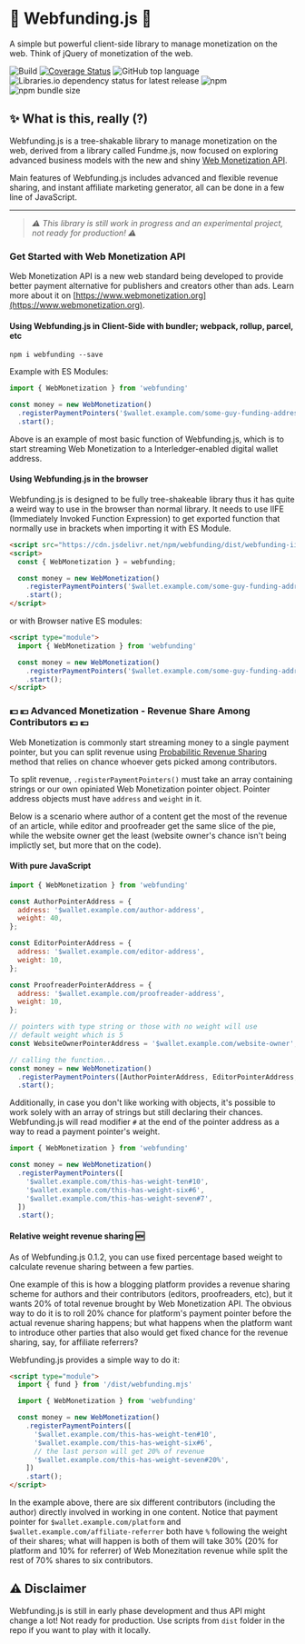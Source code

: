 # 💸 Webfunding.js 💸

A simple but powerful client-side library to manage monetization on the web. Think of jQuery of monetization of the web.

![Build](https://github.com/prognoveljs/webfunding/workflows/Build/badge.svg)
[![Coverage Status](https://coveralls.io/repos/github/prognoveljs/webfunding/badge.svg?branch=master)](https://coveralls.io/github/prognoveljs/webfunding?branch=master) ![GitHub top language](https://img.shields.io/github/languages/top/prognoveljs/webfunding) ![Libraries.io dependency status for latest release](https://img.shields.io/librariesio/release/npm/webfunding) ![npm](https://img.shields.io/npm/v/webfunding) ![npm bundle size](https://img.shields.io/bundlephobia/minzip/webfunding)

## ✨ What is this, really (?)

Webfunding.js is a tree-shakable library to manage monetization on the web, derived from a library called Fundme.js, now focused on exploring advanced business models with the new and shiny [Web Monetization API](https://www.webmonetization.org).

Main features of Webfunding.js includes advanced and flexible revenue sharing, and instant affiliate marketing generator, all can be done in a few line of JavaScript.

***


> _⚠️ This library is still work in progress and an experimental project, not ready for production! ⚠️_


### Get Started with Web Monetization API

Web Monetization API is a new web standard being developed to provide better payment alternative for publishers and creators other than ads. Learn more about it on [https://www.webmonetization.org](https://www.webmonetization.org).

#### Using Webfunding.js in Client-Side with bundler; webpack, rollup, parcel, etc

```shell
npm i webfunding --save
```

Example with ES Modules:

```js
import { WebMonetization } from 'webfunding'

const money = new WebMonetization()
  .registerPaymentPointers('$wallet.example.com/some-guy-funding-address')
  .start();
```

Above is an example of most basic function of Webfunding.js, which is to start streaming Web Monetization to a Interledger-enabled digital wallet address.

#### Using Webfunding.js in the browser

Webfunding.js is designed to be fully tree-shakeable library thus it has quite a weird way to use in the browser than normal library. It needs to use IIFE (Immediately Invoked Function Expression) to get exported function that normally use in brackets when importing it with ES Module.

```html
<script src="https://cdn.jsdelivr.net/npm/webfunding/dist/webfunding-iife.js"></script>
<script>
  const { WebMonetization } = webfunding;

  const money = new WebMonetization()
    .registerPaymentPointers('$wallet.example.com/some-guy-funding-address')
    .start();
</script>
```

or with Browser native ES modules:

```html
<script type="module">
  import { WebMonetization } from 'webfunding'

  const money = new WebMonetization()
    .registerPaymentPointers('$wallet.example.com/some-guy-funding-address')
    .start();
</script>
```

### 💵 💴 Advanced Monetization - Revenue Share Among Contributors 💶 💷

Web Monetization is commonly start streaming money to a single payment pointer, but you can split revenue using [Probabilitic Revenue Sharing](https://coil.com/p/sharafian/Probabilistic-Revenue-Sharing/8aQDSPsw) method that relies on chance whoever gets picked among contributors.

To split revenue, `.registerPaymentPointers()` must take an array containing strings or our own opiniated Web Monetization pointer object. Pointer address objects must have `address` and `weight` in it.

Below is a scenario where author of a content get the most of the revenue of an article, while editor and proofreader get the same slice of the pie, while the website owner get the least (website owner's chance isn't being implictly set, but more that on the code).

#### With pure JavaScript

```js
import { WebMonetization } from 'webfunding'

const AuthorPointerAddress = {
  address: '$wallet.example.com/author-address',
  weight: 40,
};

const EditorPointerAddress = {
  address: '$wallet.example.com/editor-address',
  weight: 10,
};

const ProofreaderPointerAddress = {
  address: '$wallet.example.com/proofreader-address',
  weight: 10,
};

// pointers with type string or those with no weight will use
// default weight which is 5
const WebsiteOwnerPointerAddress = '$wallet.example.com/website-owner';

// calling the function...
const money = new WebMonetization()
  .registerPaymentPointers([AuthorPointerAddress, EditorPointerAddress, ProofreaderPointerAddress, WebsiteOwnerPointerAddress])
  .start();
```

Additionally, in case you don't like working with objects, it's possible to work solely with an array of strings but still declaring their chances. Webfunding.js will read modifier `#` at the end of the pointer address as a way to read a payment pointer's weight.

```js
import { WebMonetization } from 'webfunding'

const money = new WebMonetization()
  .registerPaymentPointers([
    '$wallet.example.com/this-has-weight-ten#10',
    '$wallet.example.com/this-has-weight-six#6',
    '$wallet.example.com/this-has-weight-seven#7',
  ])
  .start();
```

#### Relative weight revenue sharing 🆕

As of Webfunding.js 0.1.2, you can use fixed percentage based weight to calculate revenue sharing between a few parties.

One example of this is how a blogging platform provides a revenue sharing scheme for authors and their contributors (editors, proofreaders, etc), but it wants 20% of total revenue brought by Web Monetization API. The obvious way to do it is to roll 20% chance for platform's payment pointer before the actual revenue sharing happens; but what happens when the platform want to introduce other parties that also would get fixed chance for the revenue sharing, say, for affiliate referrers?

Webfunding.js provides a simple way to do it:

```html
<script type="module">
  import { fund } from '/dist/webfunding.mjs'

  import { WebMonetization } from 'webfunding'

  const money = new WebMonetization()
    .registerPaymentPointers([
      '$wallet.example.com/this-has-weight-ten#10',
      '$wallet.example.com/this-has-weight-six#6',
      // the last person will get 20% of revenue
      '$wallet.example.com/this-has-weight-seven#20%',
    ])
    .start();
</script>
```

In the example above, there are six different contributors (including the author) directly involved in working in one content. Notice that payment pointer for `$wallet.example.com/platform` and `$wallet.example.com/affiliate-referrer` both have `%` following the weight of their shares; what will happen is both of them will take 30% (20% for platform and 10% for referrer) of Web Monezitation revenue while split the rest of 70% shares to six contributors. 

## ⚠️ Disclaimer

Webfunding.js is still in early phase development and thus API might change a lot! Not ready for production. Use scripts from `dist` folder in the repo if you want to play with it locally.
